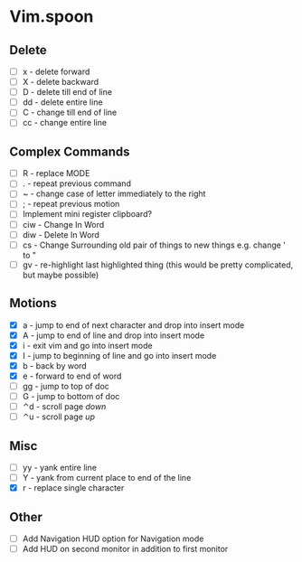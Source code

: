 # Vim.spoon

## Delete

- [ ] x - delete forward
- [ ] X - delete backward
- [ ] D - delete till end of line
- [ ] dd - delete entire line
- [ ] C - change till end of line
- [ ] cc - change entire line

## Complex Commands

- [ ] R - replace MODE
- [ ] . - repeat previous command
- [ ] ~ - change case of letter immediately to the right
- [ ] ; - repeat previous motion
- [ ] Implement mini register clipboard?
- [ ] ciw - Change In Word
- [ ] diw - Delete In Word
- [ ] cs<old><new> - Change Surrounding old pair of things to new things e.g. change ' to "
- [ ] gv - re-highlight last highlighted thing (this would be pretty complicated, but maybe possible)

## Motions

- [x] a - jump to end of next character and drop into insert mode
- [x] A - jump to end of line and drop into insert mode
- [x] i - exit vim and go into insert mode
- [x] I - jump to beginning of line and go into insert mode
- [x] b - back by word
- [x] e - forward to end of word
- [ ] gg - jump to top of doc
- [ ] G - jump to bottom of doc
- [ ] ⌃d - scroll page _down_
- [ ] ⌃u - scroll page _up_

## Misc

- [ ] yy - yank entire line
- [ ] Y - yank from current place to end of the line
- [x] r - replace single character

## Other

- [ ] Add Navigation HUD option for Navigation mode
- [ ] Add HUD on second monitor in addition to first monitor
